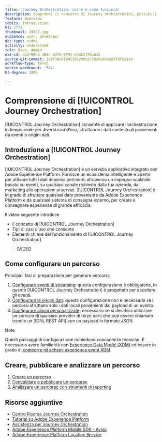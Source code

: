 ```yaml
---
title: 'Journey Orchestration: cos’è e come funziona'
description: Comprendi il concetto di Journey Orchestration, possibili casi d'uso e gli elementi chiave del suo funzionamento.
feature: Overview
topics: Introduction
kt: 2773
thumbnail: 29307.jpg
audience: user, developer
doc-type: video
activity: understand
role: User, Admin
exl-id: db4f69bb-183c-4376-9791-eb6b1f78ab32
source-git-commit: 3a8f10c61b4533628dce358c0c84e289fdf5a1c4
workflow-type: tm+mt
source-wordcount: '324'
ht-degree: 100%

---
```


# Comprensione di [!UICONTROL Journey Orchestration]

[!UICONTROL Journey Orchestration] consente di applicare l’orchestrazione in tempo reale per diversi casi d’uso, sfruttando i dati contestuali provenienti da eventi o origini dati.

## Introduzione a [!UICONTROL Journey Orchestration]

[!UICONTROL Journey Orchestration] è un servizio applicativo integrato con Adobe Experience Platform. Fornisce un ecosistema intelligente e aperto per attivare tutti i dati dinamici pertinenti attraverso un impegno scalabile basato su eventi, su qualsiasi canale richiesto dalla tua azienda, dal marketing alle operazioni ai servizi. [!UICONTROL Journey Orchestration] è in grado di sfruttare qualsiasi dato proveniente da Adobe Experience Platform e da qualsiasi sistema di consegna esterno, per creare e consegnare esperienze di grande efficacia.

Il video seguente introduce

* Il concetto di [!UICONTROL Journey Orchestration]
* Tipi di casi d’uso che consente
* Elementi chiave del funzionamento di [!UICONTROL Journey Orchestration]

>[!VIDEO](https://video.tv.adobe.com/v/29307?quality=12)

## Come configurare un percorso

Principali fasi di preparazione per generare percorsi:

1. [Configurare eventi di streaming](/help/configuring-journey-orchestration/configure-streaming-events.md): questa configurazione è obbligatoria, in quanto [!UICONTROL Journey Orchestration] è progettato per ascoltare gli eventi.
1. [Configurare le origini dati](/help/configuring-journey-orchestration/configure-data-sources.md): questa configurazione non è necessaria se i percorsi sfruttano solo i dati locali provenienti dal payload di un evento.
1. [Configurare azioni personalizzate](/help/configuring-journey-orchestration/configure-actions.md): necessario se si desidera utilizzare un servizio di qualsiasi provider di terze parti che può essere chiamato tramite un [!DNL REST API] con un payload in formato JSON

>[!NOTE]
>
>Questi passaggi di configurazione richiedono conoscenze tecniche. È necessario avere familiarità con [Experience Data Model (XDM)](https://experienceleague.adobe.com/docs/platform-learn/tutorials/schemas/schemas-and-experience-data-model.html?lang=it) ed essere in grado di[ comporre gli schemi experience event XDM](https://experienceleague.adobe.com/docs/platform-learn/tutorials/schemas/create-schemas.html?lang=it).

## Creare, pubblicare e analizzare un percorso

1. [Creare un percorso](/help/building-a-journey/creating-a-journey.md)
1. [Convalidare e pubblicare un percorso](/help/validate-and-publish-a-journey.md)
1. [Analizzare un percorso con strumenti di reporting](/help/analyze-a-journey-via-reporting-tools.md)

## Risorse aggiuntive

* [Centro Risorse Journey Orchestration](https://experienceleague.adobe.com/docs/journeys/using/journey-orchestration-home.html?lang=it)
* [Tutorial su Adobe Experience Platform](https://experienceleague.adobe.com/docs/platform-learn/tutorials/overview.html?lang=it)
* [Assistenza per Journey Orchestration](/help/understanding-journey-orchestration.md)
* [Adobe Experience Platform Mobile SDK - Avvio](https://experienceleague.adobe.com/docs/mobile-sdk-learn/tutorials/fundamentals/understanding-the-mobile-sdks.html?lang=it)
* [Adobe Experience Platform Location Service](https://experienceleague.adobe.com/docs/places/using/home.html?lang=it)
